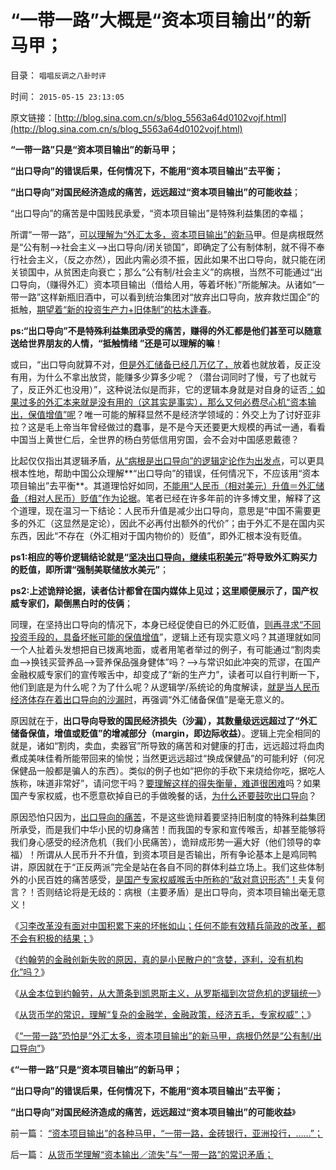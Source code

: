 # “一带一路”大概是“资本项目输出”的新马甲；

目录： `唱唱反调之八卦时评` 

时间： `2015-05-15 23:13:05` 

原文链接：[http://blog.sina.com.cn/s/blog_5563a64d0102vojf.html](http://blog.sina.com.cn/s/blog_5563a64d0102vojf.html)

**“一带一路”只是“资本项目输出”的新马甲；**

**“出口导向”的错误后果，任何情况下，不能用“资本项目输出”去平衡；**

**“出口导向”对国民经济造成的痛苦，远远超过“资本项目输出”的可能收益**；

“出口导向”的痛苦是中国贱民承爱，“资本项目输出”是特殊利益集团的幸福；

所谓“一带一路”，[可以理解为“外汇太多，资本项目输出”的新马](../../../2015/5/13/从货币学的常识，理解“复杂的金融学，金融政策，经济五毛，御用权威”；.md)甲。但是病根既然是“公有制——>社会主义——>出口导向/闭关锁国”，即确定了公有制体制，就不得不奉行社会主义，（反之亦然），因此内需必须不振，因此如果不出口导向，就只能在闭关锁国中，从贫困走向衰亡；那么“公有制/社会主义”的病根，当然不可能通过“出口导向，（赚得外汇）资本项目输出（借给人用，等着坏帐）”所能解决。从诸如“一带一路”这样新瓶旧酒中，可以看到统治集团对“放弃出口导向，放弃救烂国企”的抵触，[期望着“新的投资生产力+旧体制”的枯木逢春](../../../2015/5/1/全世界传统文人幻想的“完美社会”的共同模式.md)。

**ps:“出口导向”不是特殊利益集团承受的痛苦，赚得的外汇都是他们甚至可以随意送给世界朋友的人情，“抵触情绪
”还是可以理解的嘛**！

或曰，“出口导向就算不对，[但是外汇储备已经几万亿了，](../../../2012/5/25/苏联的外汇储备笼罩着国家崩溃的危机.md)放着也就放着，反正没有用，为什么不拿出放贷，能赚多少算多少呢？（潜台词同时了慢，亏了也就亏了，反正外汇也没用）”，这种说法似是而非，它的逻辑本身就是对自身的证否[：如果过多的外汇本来就是没有用的（这其实是事实），那么又何必费尽心机“资本输出，保值增值”呢](../../../2012/4/23/日本模式下的通货膨胀和“人民币汇率均衡了”.md)？唯一可能的解释显然不是经济学领域的：外交上为了讨好亚非拉？这是毛上帝当年曾经做过的蠢事，是不是今天还要更大规模的再试一通，看看中国当上黄世仁后，全世界的杨白劳低信用穷国，会不会对中国感恩戴德？

比起仅仅指出其逻辑矛盾，[从“病根是出口导向”的逻辑定论作为出发点](../../../2014/4/5/进出口不是特殊的行业，不允许挟持国民经济.md)，可以更具根本性地，帮助中国公众理解**“出口导向”的错误，任何情况下，不应该用“资本项目输出”去平衡**。其道理恰好如同，[不能用“人民币（相对美元）升值＝外汇储备（相对人民币）贬值”作为论据](../../../2013/4/22/太平洋涨潮，会影响太湖的水位吗？货币的闭环经济系统.md)。笔者已经在许多年前的许多博文里，解释了这个道理，现在温习一下结论：人民币升值是减少出口导向，意思是“中国不需要更多的外汇（这显然是定论），因此不必再付出额外的代价”；由于外汇不是在国内买东西，因此“不存在（外汇相对于国内物价的）贬值”，即外汇根本没有贬值。

**ps1:相应的等价逻辑结论就是“[坚决出口导向，继续屯积美元](../../../2010/7/9/中国不消费人民币将永远低估养美国懒人.md)”将导致外汇购买力的贬值，即所谓“强制美联储放水美元”**；

**ps2:上述诡辩论据，读者估计都曾在国内媒体上见过；这里顺便展示了，国产权威专家们，颠倒黑白时的伎俩**；

同理，在坚持出口导向的情况下，本身已经促使自已的外汇贬值，[则再寻求“不同投资手段的，具备坏帐可能的保值增值](../../../2015/5/14/从货币学理解“资本输出／流失”与“一带一路”的常识矛盾；.md)”，逻辑上还有现实意义吗？其道理就如同一个人扯着头发想把自已拨离地面，或者用笔者举过的例子，有可能通过“割肉卖血——>换钱买营养品——>营养保品强身健体”吗？——>与常识如此冲突的荒谬，在国产金融权威专家们的宣传喉舌中，却变成了“新的生产力”，读者可以自行判断一下，他们到底是为什么呢？为了什么呢？从逻辑学/系统论的角度解读，[就是当人民币经济体存在着出口导向的沙漏时](../../../2014/1/14/破坏系统完整性的沙漏,打新者炒新形成的“系统沙漏”.md)，再强调“外汇储备保值”是毫无意义的。

原因就在于，**出口导向导致的国民经济损失（沙漏），其数量级远远超过了“外汇储备保值，增值或贬值”的增减部分（margin，即边际收益）**。逻辑上完全相同的就是，诸如“割肉，卖血，卖器官”所导致的痛苦和对健康的打击，远远超过将血肉煮成美味佳肴所能带回来的愉悦；当然更远远超过“换成保健品”的可能利好（何况保健品一般都是骗人的东西）。类似的例子也如“把你的手砍下来烧给你吃，据吃人族称，味道非常好”，请问您干吗？[要理解这样的得失衡量，难道很困难](../../../2008/9/16/人民币升值不以中国意志为转移.md)吗？如果国产专家权威，也不愿意砍掉自已的手做晚餐的话，[为什么还要鼓吹出口导向](../../../2012/5/27/国企业务无助出口导向，外汇为国企而储备.md)？

原因恐怕只因为，[出口导向的痛苦](../../../2013/4/14/成本是个体利益感受的痛苦.md)，不是这些诡辩着要坚持旧制度的特殊利益集团所承受，而是我们中华小民的切身痛苦！而我国的专家和宣传喉舌，却甚至能够将我们身心感受的经济危机（我们小民痛苦），诡辩成形势一遍大好（他们领导的幸福）！所谓从人民币升不升值，到资本项目是否输出，所有争论基本上是鸡同鸭讲，原因就在于“正反两派”完全是站在各自不同的群体利益立场上。我们这些体制外的小民百姓的痛苦感受，[是国产专家权威喉舌中所称的“敌对意识形态”！](../../../2014/11/8/愚民们！谁是反对公务员自利加薪的“敌对意识形态”？.md)夫复何言？！否则结论将是无歧的：病根（主要矛盾）是出口导向，资本项目输出毫无意义！

《[习李改革没有面对中国积累下来的坏帐如山；任何不能有效精兵简政的改革，都不会有积极的结果；](../../../2015/5/10/哥德尔定理视角中，坏帐如山的中国“发展速度”.md)》

《[约翰劳的金融创新失败的原因，真的是小民散户的“贪婪，逐利，没有机构化”吗？](../../../2015/5/11/从约翰.劳的金融创新，对比今天“混合经济”.md)》

《[从金本位到约翰劳，从大萧条到凯恩斯主义，从罗斯福到次贷危机的逻辑统一](../../../2015/5/12/常识的威力；从约翰劳到凯恩斯主义，货币学的逻辑统一.md)》

《[从货币学的常识，理解“复杂的金融学，金融政策，经济五毛，专家权威”；](../../../2015/5/13/从货币学的常识，理解“复杂的金融学，金融政策，经济五毛，御用权威”；.md)》

《[“一带一路”恐怕是“外汇太多，资本项目输出”的新马甲，病根仍然是“公有制/出口导向”](../../../2015/5/14/从货币学理解“资本输出／流失”与“一带一路”的常识矛盾；.md)》

《**“一带一路”只是“资本项目输出”的新马甲；**

**“出口导向”的错误后果，任何情况下，不能用“资本项目输出”去平衡；**

**“出口导向”对国民经济造成的痛苦，远远超过“资本项目输出”的可能收益**》

前一篇： [“资本项目输出”的各种马甲，“一带一路，金砖银行，亚洲投行，……”；](../../../2015/5/23/“资本项目输出”的各种马甲，“一带一路，金砖银行，亚洲投行，……”；.md)

后一篇： [从货币学理解“资本输出／流失”与“一带一路”的常识矛盾；](../../../2015/5/14/从货币学理解“资本输出／流失”与“一带一路”的常识矛盾；.md)

